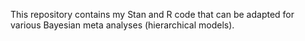 This repository contains my Stan and R code that can be adapted for various Bayesian meta analyses (hierarchical models).

